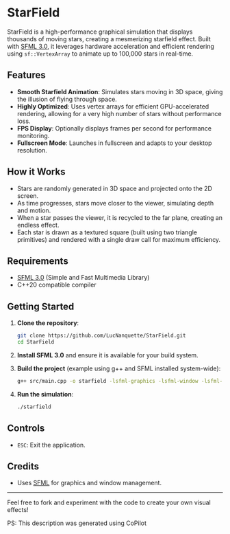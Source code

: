 # StarField

StarField is a high-performance graphical simulation that displays thousands of moving stars, creating a mesmerizing starfield effect. Built with [SFML 3.0](https://www.sfml-dev.org/), it leverages hardware acceleration and efficient rendering using `sf::VertexArray` to animate up to 100,000 stars in real-time.

## Features

- **Smooth Starfield Animation**: Simulates stars moving in 3D space, giving the illusion of flying through space.
- **Highly Optimized**: Uses vertex arrays for efficient GPU-accelerated rendering, allowing for a very high number of stars without performance loss.
- **FPS Display**: Optionally displays frames per second for performance monitoring.
- **Fullscreen Mode**: Launches in fullscreen and adapts to your desktop resolution.

## How it Works

- Stars are randomly generated in 3D space and projected onto the 2D screen.
- As time progresses, stars move closer to the viewer, simulating depth and motion.
- When a star passes the viewer, it is recycled to the far plane, creating an endless effect.
- Each star is drawn as a textured square (built using two triangle primitives) and rendered with a single draw call for maximum efficiency.

## Requirements

- [SFML 3.0](https://www.sfml-dev.org/) (Simple and Fast Multimedia Library)
- C++20 compatible compiler

## Getting Started

1. **Clone the repository**:
   ```bash
   git clone https://github.com/LucNanquette/StarField.git
   cd StarField
   ```

2. **Install SFML 3.0** and ensure it is available for your build system.

3. **Build the project** (example using g++ and SFML installed system-wide):
   ```bash
   g++ src/main.cpp -o starfield -lsfml-graphics -lsfml-window -lsfml-system
   ```

4. **Run the simulation**:
   ```bash
   ./starfield
   ```

## Controls

- `ESC`: Exit the application.

## Credits

- Uses [SFML](https://www.sfml-dev.org/) for graphics and window management.

---

Feel free to fork and experiment with the code to create your own visual effects!

PS: This description was generated using CoPilot 
